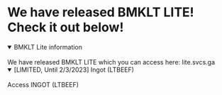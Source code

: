 # We have released BMKLT LITE! Check it out below!
<details open>
<summary>BMKLT Lite information</summary>
<br>
We have released BMKLT LITE which you can access here: lite.svcs.ga
</details>
<details open>
<summary>[LIMITED, Until 2/3/2023] Ingot (LTBEEF)</summary>
<br>
Access INGOT (LTBEEF)
</details>
